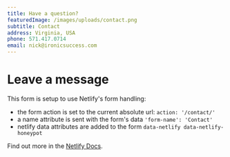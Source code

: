 ```yaml
---
title: Have a question?
featuredImage: /images/uploads/contact.png
subtitle: Contact
address: Virginia, USA
phone: 571.417.0714
email: nick@ironicsuccess.com
---
```


# Leave a message

This form is setup to use Netlify's form handling:

* the form action is set to the current absolute url: `action: '/contact/'`
* a name attribute is sent with the form's data `'form-name': 'Contact'`
* netlify data attributes are added to the form `data-netlify data-netlify-honeypot`

Find out more in the [Netlify Docs](https://www.netlify.com/docs/form-handling/).
